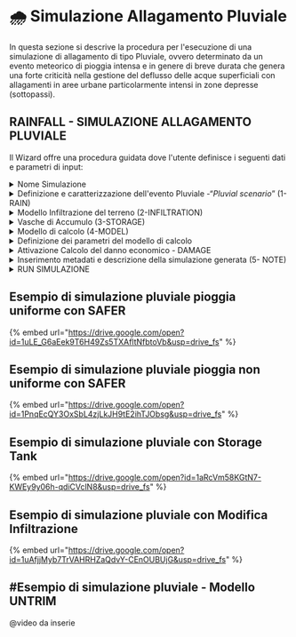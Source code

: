 # 🌧️ Simulazione Allagamento Pluviale

In questa sezione si descrive la procedura per l'esecuzione di una simulazione di allagamento di tipo Pluviale, ovvero determinato da un evento meteorico di pioggia intensa e in genere di breve durata che genera una forte criticità nella gestione del deflusso delle acque superficiali con allagamenti in aree urbane particolarmente intensi in zone depresse (sottopassi).

## RAINFALL - SIMULAZIONE ALLAGAMENTO PLUVIALE

Il Wizard offre una procedura guidata dove l'utente definisce i seguenti dati e parametri di input:



<details>

<summary>Nome Simulazione</summary>

L'utente può modificare il nome della simulaizone editando liberamente il nome che viene assegnato automaticamente. Si consiglia di utilizzare un nome composto da caratteri standard e numeri senza uso dello spazio e/o simboli.

<img src="../../.gitbook/assets/COAST_NAME.png" alt="" data-size="original">



</details>

<details>

<summary>Definizione e caratterizzazione  dell'evento Pluviale -“<em>Pluvial scenario</em>” (1-RAIN)</summary>

Il primo step 1-RAIN richiede la definizione e caratterizzazione in termini di intensità e durata dell'evento meteorico di pioggia che si intende simulare.

L'utente ha la possibilità di definire l'intensità di pioggia in mm che intende simulare in tre diverse modailità:

1. Evento Pluviale di intensità (mm) UNIFORM su tutta l'area del dominio attivata
2. Evento Pluviale localizzato in una sottoarea con intensità (mm) NON-UNIFORM(draw) associata ad un poligono che disegnato dall'utente attraverso  lo strumento “_Rain_” presente nella [barra-superiore.md](../../saferplaces-interfaccia-gui-web/barra-superiore.md "mention")
3. Evento Pluviale di intensità (mm) NON UNIFORM (upload) caricando un file raster formato GeoTIFF - ad esempio fornito da prodotto RADAR METEO o MODELLO METEO FORECAST
4. Evento Pluviale con intensità (mm) generato dal prodotto satellitare @@@@

L'utente ha la possibilità di definire la durata temporale in ore (h) dell'evento meteo pluviale che intende simulare mediate il box "Total duration of the rainfall event"&#x20;

<img src="../../.gitbook/assets/1_RAIN.png" alt="" data-size="original">

</details>

<details>

<summary>Modello Infiltrazione del terreno (2-INFILTRATION)</summary>

L'utente ha la possibilità di attivare il modulo di infiltrazione nel terreno nell'esecuzione della simulazione.

Il Modulo di infiltrazione è basato sul Modello Green-Ampt ed utilizza come dato di input i layer definiti nello [step-3-tasso-di-infiltrazione-raster-geotiff.md](../../gemello-digitale-e-attivazione-nuovo-servizio/creazione-digital-twin-e-attivazione-del-servizio-nellarea-di-interesse/step-3-tasso-di-infiltrazione-raster-geotiff.md "mention") e [step-4-litologia-raster-geotiff.md](../../gemello-digitale-e-attivazione-nuovo-servizio/creazione-digital-twin-e-attivazione-del-servizio-nellarea-di-interesse/step-4-litologia-raster-geotiff.md "mention")

<img src="../../.gitbook/assets/2_INFILTRATION.png" alt="" data-size="original">

</details>

<details>

<summary>Vasche di Accumulo (3-STORAGE)</summary>

Come misura di mitigazione dell'hazard la piattaforma SaferPlaces consente all'utente di inserire nel dominio di calcolo delle Vasche di Accumulo (Storage Tanks) che permettono di ridurre il volume di acqua che allaga una specifica area o sotto-bacino del dominio oggetto della simulazione.

Gli Storage Tanks possono essere localizzato come elementi puntiformi mediante l'attivazione dello strumento “_Draw storage tank_”, presente sia nel Wizard che nella  [barra-superiore.md](../../saferplaces-interfaccia-gui-web/barra-superiore.md "mention").

Il tool di generazione delle Storage Tank (Vasche di Accumulo) si attiva cliccando sul Pulsante "NEW" e consente di localizzare le vasche e di associare a ciascuna vasca la capacità volumetrica in mc.

Nel riquadro denominato "Select Storage Tanks to simulate" l'utente ha la possibilità di selezionare e/o rimuvere le Vasche di Accumulo presenti nel dominio. Con il Pulsante "REMOVE ALL" si de-selezionano tutte le vasche presenti.

<img src="../../.gitbook/assets/3_STORAGE.png" alt="" data-size="original">

</details>

<details>

<summary>Modello di calcolo (4-MODEL)</summary>

In questa sezione del Wizard l'utente ha la possibilità di&#x20;

1. Selezionare il modello di Allagamento (Hazard)
2. Attivare il calcolo del Dannno Economico (Damage)

I modelli di allagamento Pluviale disponibili sono:&#x20;

[safer\_rain.md](../modelli-di-allagamento-hazard-saferplaces/safer_rain.md "mention") - Modello Raster-based filling and spilling

[untrim.md](../modelli-di-allagamento-hazard-saferplaces/untrim.md "mention") - Modello Idrodinamico 2D

L'opzione di default è sempre il modello [safer\_rain.md](../modelli-di-allagamento-hazard-saferplaces/safer_rain.md "mention")

Nel caso si selezioni il modello [untrim.md](../modelli-di-allagamento-hazard-saferplaces/untrim.md "mention") occorre definire i seguenti parametri "Settings" cliccando sul task dedicato.&#x20;

* Slider - Durata della Simulazione in ore (h) -Tmax - Max time of simulation
* Slider - Coefficiente di scabrezza Manning  -Manning Coefficient
* Slider - Cella di calcolo in numero di pixel -nl - The number of pixel for each element side&#x20;
* Slider - Tempo di integrazione numerico  (min) -Delta T - Time simulation step
* Slider - Frequenza Stampa Output  (min) -Ti - Time shoot interval

L'attivazione del modello di calcolo del Danno Economico procede spuntando il check-box "Apply Damage"

<img src="../../.gitbook/assets/4_MODEL.png" alt="" data-size="original">

</details>

<details>

<summary>Definizione dei parametri del modello di calcolo</summary>

Modello SaferPlaces - Nel caso si sia selezionato il modello di calcolo SaferPlaces non è necessario specificare ulteriori parametri di calcolo. Nel caso delle simulazioni Pluviali si attiva automaticamente il codice [safer\_rain.md](../modelli-di-allagamento-hazard-saferplaces/safer_rain.md "mention")\


<img src="../../.gitbook/assets/image (50).png" alt="" data-size="original">

Modello UNTRIM - Nel caso si sia selezionato il modello idrodinamico [untrim.md](../modelli-di-allagamento-hazard-saferplaces/untrim.md "mention") occorre specificare alcuni parametri molto importati di simulazione selezionando con gli slider i valori.

* Durata della Simulazione in ore (h) - il valore da selezionare corrisponde alla durata dell'evento che si vuole simulare, ad esempio se l'evento pioggia dura 2h la durata della simulazione deve essere maggiore o uguale alla durata dell'evento
* Manning Coefficient (adim) - coefficiente di attrito di Manning che viene ipotizzato uniforme nel dominio di calcolo. Valore Consigliato 0.2
* nl (m) - Dimensione della cella di calcolo quadrata definita come numero dei pixel in metri. Ad esempio se si seleziona 50 e il lidar del dominio ha una risoluzione di 2 m allora la dimensione della cella è pari a 100m. In questo caso nel caso di Lidar a risoluzione 1/2 si consigli un valore tra 20 e 50. La dimensione della cella di calcolo influisce sul numero totale delle celle di calcolo in funzione anche della estensione del dominio. Il numero totale influisce a sua volta sul tempo di calcolo. Si consiglia rimanere al di sotto delle 20000 celle nell'intero dominio per avere tempi di calcolo contenuti (3 minuti per ogni ora di simulazione )
* Delta T - Passo di imntegrazione numerico (sec) - Si consiglia di selezionare il passo di integrazione pari a 6 secondi.
* Ti - Time Shot Interval (min) - Qui si definisce l'intervallo temporale di produzione degli output
*

![](<../../.gitbook/assets/image (51).png>)

![](<../../.gitbook/assets/image (52).png>)



</details>

<details>

<summary>Attivazione Calcolo del danno economico - DAMAGE</summary>

Nella procedura guidata alla pagina "Model" è possibile attivare il calcolo del danno economico per ciascun edificio inserito.



Il calcolo del Danno Economico viene eseguito in prima analisi applicando le seguenti ipotesi:

1. Tutti gli edifici cono considerati residenziali con un curva di vulnerabilità residenziale
2.  Valore dell'edificio pari a 1000 euro/mq\


    <figure><img src="../../.gitbook/assets/image (49).png" alt=""><figcaption></figcaption></figure>



</details>

<details>

<summary>Inserimento metadati e descrizione della  simulazione generata (5- NOTE)</summary>

Cliccando sul pulsante EDIT l'utente può attivare una casella di testo dove inserire metadati e dettagli descrittivi della simulazione che ha appena creato.

<img src="../../.gitbook/assets/5_NOTE_RUN.png" alt="" data-size="original">

</details>

<details>

<summary>RUN SIMULAZIONE</summary>

Cliccando sul pulsante RUN l'utente attiva l'esecuzione della simulazione creata.\
Dopo l'avvio sul pannello Control Panel si aggiungerà l'esecuzione del processo attivato con indicazione dello stato di avanzamento.

<img src="../../.gitbook/assets/control_panel.png" alt="" data-size="original">

</details>

## Esempio di simulazione pluviale pioggia uniforme con SAFER

{% embed url="https://drive.google.com/open?id=1uLE_G6aEek9T6H49Zs5TXAfltNfbtoVb&usp=drive_fs" %}

## Esempio di simulazione pluviale pioggia non uniforme con SAFER

{% embed url="https://drive.google.com/open?id=1PnqEcQY3OxSbL4zjLkJH9tE2ihTJObsg&usp=drive_fs" %}



## Esempio di simulazione pluviale con Storage Tank



{% embed url="https://drive.google.com/open?id=1aRcVm58KGtN7-KWEy9y06h-qdiCVclN8&usp=drive_fs" %}

## Esempio di simulazione pluviale con Modifica Infiltrazione



{% embed url="https://drive.google.com/open?id=1uAfjjMyb7TrVAHRHZaQdvY-CEnOUBUjG&usp=drive_fs" %}

## #Esempio di simulazione pluviale - Modello UNTRIM

@video da inserie

